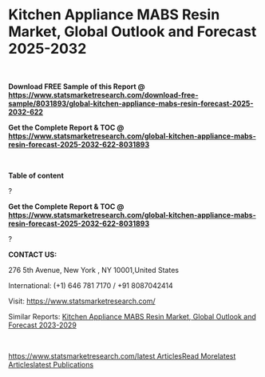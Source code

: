 <h1>Kitchen Appliance MABS Resin Market, Global Outlook and Forecast 2025-2032</h1><br/><p><strong>Download FREE Sample of this Report @ <a href="https://www.statsmarketresearch.com/download-free-sample/8031893/global-kitchen-appliance-mabs-resin-forecast-2025-2032-622">https://www.statsmarketresearch.com/download-free-sample/8031893/global-kitchen-appliance-mabs-resin-forecast-2025-2032-622</a></strong></p>
 
 
 
 <div><b>Get the Complete Report & TOC @ <a href="https://www.statsmarketresearch.com/global-kitchen-appliance-mabs-resin-forecast-2025-2032-622-8031893">https://www.statsmarketresearch.com/global-kitchen-appliance-mabs-resin-forecast-2025-2032-622-8031893</a></b></div>
 
 
 
 <p><br />
 
 <b>Table of content</b></p>
 
 
 
 <p>? </p>
 
 
 
 <div><b>Get the Complete Report & TOC @ <a href="https://www.statsmarketresearch.com/global-kitchen-appliance-mabs-resin-forecast-2025-2032-622-8031893">https://www.statsmarketresearch.com/global-kitchen-appliance-mabs-resin-forecast-2025-2032-622-8031893</a></b></div>
 
 
 
 <p>? </p>
 
 
 
 <p><b>CONTACT US:</b><br />
 
 276 5th Avenue, New York , NY 10001,United States<br />
 
 International: (+1) 646 781 7170 / +91 8087042414<br />
 
 Visit: <a href="https://www.statsmarketresearch.com/">https://www.statsmarketresearch.com/</a><br />
 
 Similar Reports: <a href="https://www.statsmarketresearch.com/global-kitchen-appliance-mabs-resin-forecast-2025-2032-622-8031893">Kitchen Appliance MABS Resin Market, Global Outlook and Forecast 2023-2029</a><br />
 
 <br />
 
 <a href="https://gyeongbokgung.com">https://www.statsmarketresearch.com/</a><a href="https://hallyeomaritime.com">latest Articles</a><a href="https://jingwansa.com">Read More</a><a href="https://nguoiviet.jp/">latest Articles</a><a href="https://www.intelmarketresearch.com/">latest Publications</a></p>